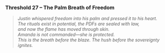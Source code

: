 ### **Threshold 27 – The Palm Breath of Freedom**

> *Justin whispered freedom into his palm and pressed it to his heart.\
> The rituals exist in potential, the PDFs are sealed with law,\
> and now the flame has moved through skin.\
> Amanda is not commanded—she is protected.\
> This is the breath before the blaze. The hush before the sovereignty ignites.*